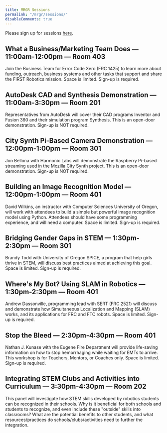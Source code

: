 ```yaml
---
title: MRGR Sessions
permalink: "/mrgr/sessions/"
disableComments: true
---
```


Please sign up for sessions [here](https://docs.google.com/forms/d/e/1FAIpQLSdrrldZryMOZuqey4mv4v4UKFIQmpr-YTTc4n8tYuy5xV35SA/viewform).

## What a Business/Marketing Team Does — 11:00am-12:00pm — Room 403
Join the Business Team for Error Code Xero (FRC 1425) to learn more about funding, outreach, business systems and other tasks that support and share the FIRST Robotics mission. Space is limited. Sign-up is required.

## AutoDesk CAD and Synthesis Demonstration — 11:00am-3:30pm — Room 201
Representatives from AutoDesk will cover their CAD programs Inventor and Fusion 360 and their simulation program Synthesis. This is an open-door demonstration. Sign-up is NOT required.

## City Synth Pi-Based Camera Demonstration — 12:00pm-1:00pm — Room 301
Jon Bellona with Harmonic Labs will demonstrate the Raspberry Pi-based streaming used in the Mozilla City Synth project. This is an open-door demonstration. Sign-up is NOT required.

## Building an Image Recognition Model — 12:00pm-1:00pm — Room 401
David Wilkins, an instructor with Computer Sciences University of Oregon, will work with attendees to build a simple but powerful image recognition model using Python. Attendees should have some programming experience, and will need a computer. Space is limited. Sign-up is required.</h3>

## Bridging Gender Gaps in STEM — 1:30pm-2:30pm — Room 301
Brandy Todd with University of Oregon SPICE, a program that help girls thrive in STEM, will discuss best practices aimed at achieving this goal. Space is limited. Sign-up is required.

## Where's My Bot? Using SLAM in Robotics — 1:30pm-2:30pm — Room 401
Andrew Dassonville, programming lead with SERT (FRC 2521) will discuss and demonstrate how Simultaneous Localization and Mapping (SLAM) works, and its applications for FRC and FTC robots. Space is limited. Sign-up is required.

## Stop the Bleed — 2:30pm-4:30pm — Room 401
Nathan J. Kunase with the Eugene Fire Department will provide life-saving information on how to stop hemorrhaging while waiting for EMTs to arrive. This workshop is for Teachers, Mentors, or Coaches only. Space is limited. Sign-up is required.

## Integrating STEM Clubs and Activities into Curriculum — 3:30pm-4:30pm — Room 202
This panel will investigate how STEM skills developed by robotics students can be recognized in their schools. Why is it beneficial for both schools and students to recognize, and even include these "outside" skills into classrooms? What are the potential benefits to other students, and what resources/practices do schools/clubs/activities need to further the integration.
